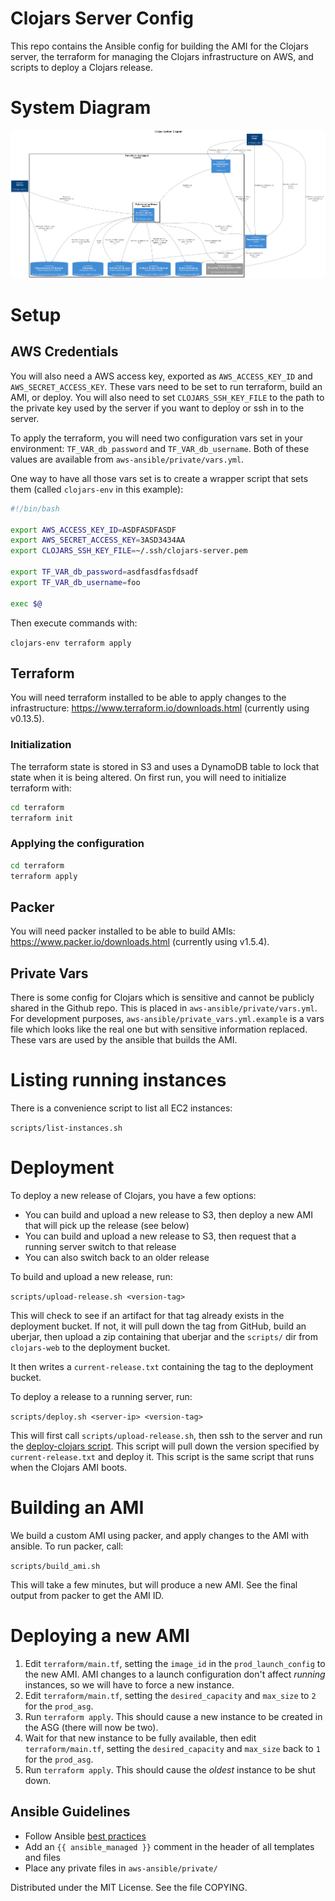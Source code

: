 # Clojars Server Config

This repo contains the Ansible config for building the AMI for the
Clojars server, the terraform for managing the Clojars
infrastructure on AWS, and scripts to deploy a Clojars release.

# System Diagram

![System Diagram](./system_diagram.png)

# Setup

## AWS Credentials

You will also need a AWS access key, exported as `AWS_ACCESS_KEY_ID`
and `AWS_SECRET_ACCESS_KEY`. These vars need to be set to run
terraform, build an AMI, or deploy. You will also need to set
`CLOJARS_SSH_KEY_FILE` to the path to the private key used by the
server if you want to deploy or ssh in to the server.

To apply the terraform, you will need two configuration vars set in
your environment: `TF_VAR_db_password` and `TF_VAR_db_username`. Both
of these values are available from `aws-ansible/private/vars.yml`.

One way to have all those vars set is to create a wrapper script that
sets them (called `clojars-env` in this example):

```sh
#!/bin/bash

export AWS_ACCESS_KEY_ID=ASDFASDFASDF
export AWS_SECRET_ACCESS_KEY=3ASD3434AA
export CLOJARS_SSH_KEY_FILE=~/.ssh/clojars-server.pem

export TF_VAR_db_password=asdfasdfasfdsadf
export TF_VAR_db_username=foo

exec $@

```

Then execute commands with:

`clojars-env terraform apply` 

## Terraform

You will need terraform installed to be able to apply changes to the
infrastructure: https://www.terraform.io/downloads.html (currently
using v0.13.5).

### Initialization

The terraform state is stored in S3 and uses a DynamoDB table to lock
that state when it is being altered. On first run, you will need to
initialize terraform with:

```sh
cd terraform
terraform init
```
### Applying the configuration

```sh
cd terraform
terraform apply
```

## Packer

You will need packer installed to be able to build AMIs:
https://www.packer.io/downloads.html (currently using v1.5.4).

## Private Vars

There is some config for Clojars which is sensitive and cannot be
publicly shared in the Github repo. This is placed in
`aws-ansible/private/vars.yml`. For development purposes,
`aws-ansible/private_vars.yml.example` is a vars file which looks like
the real one but with sensitive information replaced. These vars are
used by the ansible that builds the AMI.

# Listing running instances

There is a convenience script to list all EC2 instances:

`scripts/list-instances.sh`

# Deployment

To deploy a new release of Clojars, you have a few options:

- You can build and upload a new release to S3, then deploy a new AMI
  that will pick up the release (see below)
- You can build and upload a new release to S3, then request that a
  running server switch to that release
- You can also switch back to an older release

To build and upload a new release, run:

`scripts/upload-release.sh <version-tag>`

This will check to see if an artifact for that tag already exists in
the deployment bucket. If not, it will pull down the tag from GitHub,
build an uberjar, then upload a zip containing that uberjar and the
`scripts/` dir from `clojars-web` to the deployment bucket. 

It then writes a `current-release.txt` containing the tag to the
deployment bucket.

To deploy a release to a running server, run:

`scripts/deploy.sh <server-ip> <version-tag>`

This will first call `scripts/upload-release.sh`, then ssh to the
server and run the [deploy-clojars
script](./aws-ansible/roles/clojars/files/bing-scripts/deploy-clojars). This
script will pull down the version specified by `current-release.txt`
and deploy it. This script is the same script that runs when the
Clojars AMI boots.

# Building an AMI

We build a custom AMI using packer, and apply changes to the AMI with
ansible. To run packer, call:

`scripts/build_ami.sh`

This will take a few minutes, but will produce a new AMI. See the
final output from packer to get the AMI ID.

# Deploying a new AMI

1. Edit `terraform/main.tf`, setting the `image_id` in the
   `prod_launch_config` to the new AMI. AMI changes to a launch
   configuration don't affect *running* instances, so we will have to
   force a new instance.
2. Edit `terraform/main.tf`, setting the `desired_capacity` and
   `max_size` to `2` for the `prod_asg`. 
3. Run `terraform apply`. This should cause a new instance to be
   created in the ASG (there will now be two). 
4. Wait for that new instance to be fully available, then edit
   `terraform/main.tf`, setting the `desired_capacity` and `max_size`
   back to `1` for the `prod_asg`.
5. Run `terraform apply`. This should cause the *oldest* instance to
   be shut down.

## Ansible Guidelines

* Follow Ansible [best practices](http://docs.ansible.com/ansible/playbooks_best_practices.html)
* Add an `{{ ansible_managed }}` comment in the header of all templates and files
* Place any private files in `aws-ansible/private/`


Distributed under the MIT License. See the file COPYING.
